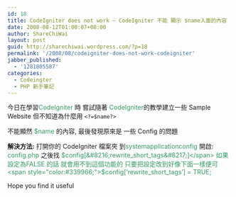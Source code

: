 ```yaml
---
id: 18
title: CodeIgniter does not work — CodeIgniter 不能 顯示 $name入面的內容
date: 2008-08-12T01:00:07+08:00
author: ShareChiWai
layout: post
guid: http://sharechiwai.wordpress.com/?p=18
permalink: '/2008/08/codeigniter-does-not-work-codeigniter'
jabber_published:
  - '1281805587'
categories:
  - Codeingter
  - PHP 新手筆記
---
```


今日在學習<span style="color:#339966;">CodeIgniter </span>時
嘗試隨著 <span style="color:#339966;">CodeIgniter</span>的教學建立一些 Sample Website
但不知道為什麼用 `<?=$name?>`

不能顯然 <span style="color:#339966;">\$name </span>的內容, 最後發現原來是 一些 Config 的問題

**解決方法:**
打開你的 CodeIgniter 檔案夾
到<span style="color:#339966;">systemapplicationconfig</span>
開啟: <span style="color:#339966;">config.php</span>
之後找
<span style="color:#339966;">$config[&#8216;rewrite_short_tags&#8217;]</span>
如果設定為FALSE 的話
就會用不到這個功能的
只要把設定改到好像下面一樣便可
<span style="color:#339966;">$config[&#8216;rewrite_short_tags&#8217;] = TRUE;</span>

Hope you find it useful
